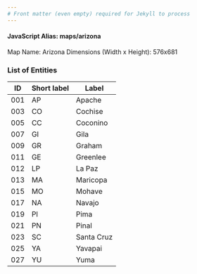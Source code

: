 ```yaml
---
# Front matter (even empty) required for Jekyll to process
---
```


#### JavaScript Alias: maps/arizona

Map Name: Arizona
Dimensions (Width x Height): 576x681

### List of Entities

| ID  | Short label | Label      |
| --- | ----------- | ---------- |
| 001 | AP          | Apache     |
| 003 | CO          | Cochise    |
| 005 | CC          | Coconino   |
| 007 | GI          | Gila       |
| 009 | GR          | Graham     |
| 011 | GE          | Greenlee   |
| 012 | LP          | La Paz     |
| 013 | MA          | Maricopa   |
| 015 | MO          | Mohave     |
| 017 | NA          | Navajo     |
| 019 | PI          | Pima       |
| 021 | PN          | Pinal      |
| 023 | SC          | Santa Cruz |
| 025 | YA          | Yavapai    |
| 027 | YU          | Yuma       |
